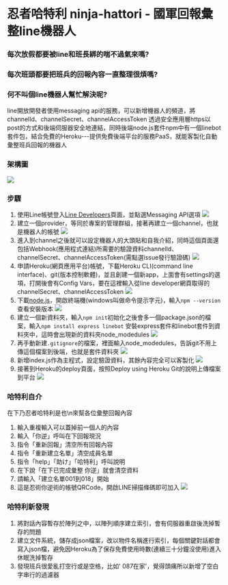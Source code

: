 # 忍者哈特利 ninja-hattori - 國軍回報彙整line機器人

### 每次放假都要被line和班長綁的喘不過氣來嗎?
### 每次班頭都要把班兵的回報內容一直整理很煩嗎?
### 何不叫個line機器人幫忙解決呢?
<p>line開放開發者使用messaging api的服務，可以新增機器人的頻道，將channelId、channelSecret、channelAccessToken
透過安全應用層https以post的方式和後端伺服器安全地連結，同時後端node.js套件npm中有一個linebot套件包，結合免費的Heroku---提供免費後端平台的服務PaaS，就能客製化自動彙整班兵回報的機器人

### 架構圖
![](https://github.com/billju/ninja-hattori/blob/master/images/flowchart.png)
### 步驟
1. 使用Line帳號登入[Line Developers](https://developers.line.biz/en/)頁面，並點選Messaging API選項
![](https://github.com/billju/ninja-hattori/blob/master/images/message-api.png)
2. 建立一個provider，等同於專案的管理群組，接著再建立一個channel，也就是機器人的帳號
![](https://github.com/billju/ninja-hattori/blob/master/images/message-provider.png)
3. 進入到channel之後就可以設定機器人的大頭貼和自我介紹，同時這個頁面還包括Webhook(應用程式連結)所需要的驗證資料channelId、channelSecret、channelAccessToken(需點選issue發行驗證碼)
![](https://github.com/billju/ninja-hattori/blob/master/images/line-channel.png)
4. 申請Heroku(網頁應用平台)帳號，下載Heroku CLI(command line interface)、git(版本控制軟體)，並且創建一個新app，上面會有settings的選項，打開後會有Config Vars，要在這裡輸入從line developer網頁取得的channelSecret、channelAccessToken
![](https://github.com/billju/ninja-hattori/blob/master/images/config-vars.png)
5. 下載[node.js](https://nodejs.org/en/)，開啟終端機(windows叫做命令提示字元)，輸入`npm --version`查看安裝版本
![](https://github.com/billju/ninja-hattori/blob/master/images/command-line.png)
6. 建立一個新資料夾，輸入`npm init`初始化之後會多一個package.json的檔案，輸入`npm install express linebot`
安裝express套件和linebot套件到資料夾中，這時會出現新的資料夾node_modedules
![](https://github.com/billju/ninja-hattori/blob/master/images/npm-install.png)
7. 再手動新建`.gitignore`的檔案，裡面輸入node_modedules，告訴git不用上傳這個檔案到後端，也就是套件資料夾
![](https://github.com/billju/ninja-hattori/blob/master/images/gitignore.png)
8. 新增index.js作為主程式，設定驗證資料，其餘內容完全可以客製化
![](https://github.com/billju/ninja-hattori/blob/master/images/index-js.png)
9. 接著到Heroku的deploy頁面，按照Deploy using Heroku Git的說明上傳檔案到平台
![](https://github.com/billju/ninja-hattori/blob/master/images/git-heroku.png)

### 哈特利自介
在下乃忍者哈特利是也\n來幫各位彙整回報內容
1. 輸入重複輸入可以蓋掉前一個人的內容
2. 輸入「你逆」呼叫在下回報現況
3. 指令「重新回報」清空所有回報內容
4. 指令「重新建立名單」清空成員名單
5. 指令「help」「助け」「哈特利」呼叫說明
6. 在下說「在下已完成彙整 你逆」就會清空資料
7. 請輸入「建立名單001到018」開始
8. 這是忍術你逆術的帳號QRCode，開啟LINE掃描條碼即可加入
![](https://github.com/billju/ninja-hattori/blob/master/images/qr-code.png)

### 哈特利新發現
1. 將對話內容暫存於陣列之中，以陣列順序建立索引，會有伺服器重啟後洗掉暫存的問題
2. 建立文件系統，儲存成json檔案，改以物件名稱進行索引，每個關鍵對話都會寫入json檔，避免因Heroku為了保存免費使用時數(連續三十分鐘沒使用)進入休眠洗掉暫存
3. 發現班兵很愛亂打空行或是空格，比如'  087在家'，覺得頭痛所以新增了空白字串行的過濾器

